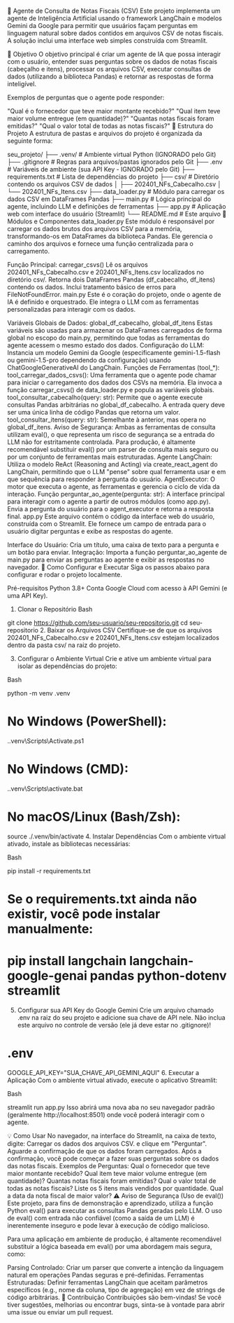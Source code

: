 🤖 Agente de Consulta de Notas Fiscais (CSV)
Este projeto implementa um agente de Inteligência Artificial usando o framework LangChain e modelos Gemini da Google para permitir que usuários façam perguntas em linguagem natural sobre dados contidos em arquivos CSV de notas fiscais. A solução inclui uma interface web simples construída com Streamlit.

🎯 Objetivo
O objetivo principal é criar um agente de IA que possa interagir com o usuário, entender suas perguntas sobre os dados de notas fiscais (cabeçalho e itens), processar os arquivos CSV, executar consultas de dados (utilizando a biblioteca Pandas) e retornar as respostas de forma inteligível.

Exemplos de perguntas que o agente pode responder:

"Qual é o fornecedor que teve maior montante recebido?"
"Qual item teve maior volume entregue (em quantidade)?"
"Quantas notas fiscais foram emitidas?"
"Qual o valor total de todas as notas fiscais?"
📂 Estrutura do Projeto
A estrutura de pastas e arquivos do projeto é organizada da seguinte forma:

seu_projeto/
├── .venv/                     # Ambiente virtual Python (IGNORADO pelo Git)
├── .gitignore                 # Regras para arquivos/pastas ignorados pelo Git
├── .env                       # Variáveis de ambiente (sua API Key - IGNORADO pelo Git)
├── requirements.txt           # Lista de dependências do projeto
├── csv/                       # Diretório contendo os arquivos CSV de dados
│   ├── 202401_NFs_Cabecalho.csv
│   └── 202401_NFs_Itens.csv
├── data_loader.py             # Módulo para carregar os dados CSV em DataFrames Pandas
├── main.py                    # Lógica principal do agente, incluindo LLM e definições de ferramentas
├── app.py                     # Aplicação web com interface do usuário (Streamlit)
└── README.md                  # Este arquivo
🧩 Módulos e Componentes
data_loader.py
Este módulo é responsável por carregar os dados brutos dos arquivos CSV para a memória, transformando-os em DataFrames da biblioteca Pandas. Ele gerencia o caminho dos arquivos e fornece uma função centralizada para o carregamento.

Função Principal: carregar_csvs()
Lê os arquivos 202401_NFs_Cabecalho.csv e 202401_NFs_Itens.csv localizados no diretório csv/.
Retorna dois DataFrames Pandas (df_cabecalho, df_itens) contendo os dados.
Inclui tratamento básico de erros para FileNotFoundError.
main.py
Este é o coração do projeto, onde o agente de IA é definido e orquestrado. Ele integra o LLM com as ferramentas personalizadas para interagir com os dados.

Variáveis Globais de Dados: global_df_cabecalho, global_df_itens
Estas variáveis são usadas para armazenar os DataFrames carregados de forma global no escopo do main.py, permitindo que todas as ferramentas do agente acessem o mesmo estado dos dados.
Configuração do LLM:
Instancia um modelo Gemini da Google (especificamente gemini-1.5-flash ou gemini-1.5-pro dependendo da configuração) usando ChatGoogleGenerativeAI do LangChain.
Funções de Ferramentas (tool_*):
tool_carregar_dados_csvs(): Uma ferramenta que o agente pode chamar para iniciar o carregamento dos dados dos CSVs na memória. Ela invoca a função carregar_csvs() de data_loader.py e popula as variáveis globais.
tool_consultar_cabecalho(query: str): Permite que o agente execute consultas Pandas arbitrárias no global_df_cabecalho. A entrada query deve ser uma única linha de código Pandas que retorna um valor.
tool_consultar_itens(query: str): Semelhante à anterior, mas opera no global_df_itens.
Aviso de Segurança: Ambas as ferramentas de consulta utilizam eval(), o que representa um risco de segurança se a entrada do LLM não for estritamente controlada. Para produção, é altamente recomendável substituir eval() por um parser de consulta mais seguro ou por um conjunto de ferramentas mais estruturadas.
Agente LangChain:
Utiliza o modelo ReAct (Reasoning and Acting) via create_react_agent do LangChain, permitindo que o LLM "pense" sobre qual ferramenta usar e em que sequência para responder à pergunta do usuário.
AgentExecutor: O motor que executa o agente, as ferramentas e gerencia o ciclo de vida da interação.
Função perguntar_ao_agente(pergunta: str):
A interface principal para interagir com o agente a partir de outros módulos (como app.py). Envia a pergunta do usuário para o agent_executor e retorna a resposta final.
app.py
Este arquivo contém o código da interface web do usuário, construída com o Streamlit. Ele fornece um campo de entrada para o usuário digitar perguntas e exibe as respostas do agente.

Interface do Usuário: Cria um título, uma caixa de texto para a pergunta e um botão para enviar.
Integração: Importa a função perguntar_ao_agente de main.py para enviar as perguntas ao agente e exibir as respostas no navegador.
🚀 Como Configurar e Executar
Siga os passos abaixo para configurar e rodar o projeto localmente.

Pré-requisitos
Python 3.8+
Conta Google Cloud com acesso à API Gemini (e uma API Key).
1. Clonar o Repositório
Bash

git clone https://github.com/seu-usuario/seu-repositorio.git
cd seu-repositorio
2. Baixar os Arquivos CSV
Certifique-se de que os arquivos 202401_NFs_Cabecalho.csv e 202401_NFs_Itens.csv estejam localizados dentro da pasta csv/ na raiz do projeto.

3. Configurar o Ambiente Virtual
Crie e ative um ambiente virtual para isolar as dependências do projeto:

Bash

python -m venv .venv
# No Windows (PowerShell):
.\.venv\Scripts\Activate.ps1
# No Windows (CMD):
.\.venv\Scripts\activate.bat
# No macOS/Linux (Bash/Zsh):
source ./.venv/bin/activate
4. Instalar Dependências
Com o ambiente virtual ativado, instale as bibliotecas necessárias:

Bash

pip install -r requirements.txt
# Se o requirements.txt ainda não existir, você pode instalar manualmente:
# pip install langchain langchain-google-genai pandas python-dotenv streamlit
5. Configurar sua API Key do Google Gemini
Crie um arquivo chamado .env na raiz do seu projeto e adicione sua chave de API nele. Não inclua este arquivo no controle de versão (ele já deve estar no .gitignore)!

# .env
GOOGLE_API_KEY="SUA_CHAVE_API_GEMINI_AQUI"
6. Executar a Aplicação
Com o ambiente virtual ativado, execute o aplicativo Streamlit:

Bash

streamlit run app.py
Isso abrirá uma nova aba no seu navegador padrão (geralmente http://localhost:8501) onde você poderá interagir com o agente.

💡 Como Usar
No navegador, na interface do Streamlit, na caixa de texto, digite: Carregar os dados dos arquivos CSV. e clique em "Perguntar". Aguarde a confirmação de que os dados foram carregados.
Após a confirmação, você pode começar a fazer suas perguntas sobre os dados das notas fiscais.
Exemplos de Perguntas:
Qual o fornecedor que teve maior montante recebido?
Qual item teve maior volume entregue (em quantidade)?
Quantas notas fiscais foram emitidas?
Qual o valor total de todas as notas fiscais?
Liste os 5 itens mais vendidos por quantidade.
Qual a data da nota fiscal de maior valor?
⚠️ Aviso de Segurança (Uso de eval())
Este projeto, para fins de demonstração e aprendizado, utiliza a função Python eval() para executar as consultas Pandas geradas pelo LLM. O uso de eval() com entrada não confiável (como a saída de um LLM) é inerentemente inseguro e pode levar à execução de código malicioso.

Para uma aplicação em ambiente de produção, é altamente recomendável substituir a lógica baseada em eval() por uma abordagem mais segura, como:

Parsing Controlado: Criar um parser que converte a intenção da linguagem natural em operações Pandas seguras e pré-definidas.
Ferramentas Estruturadas: Definir ferramentas LangChain que aceitam parâmetros específicos (e.g., nome da coluna, tipo de agregação) em vez de strings de código arbitrárias.
🤝 Contribuição
Contribuições são bem-vindas! Se você tiver sugestões, melhorias ou encontrar bugs, sinta-se à vontade para abrir uma issue ou enviar um pull request.